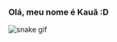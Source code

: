### Olá, meu nome é Kauã :D

<!--
**Kaua6253/kaua6253** is a ✨ _special_ ✨ repository because its `README.md` (this file) appears on your GitHub profile.

Here are some ideas to get you started:

- 🔭 Eu atualmente estou trabalhando como freelancer.
- 🌱 Estou aprofundando meus conhecimentos em NextJS
-->

![snake gif](https://github.com/kauamalves/kauamalves/blob/output/github-contribution-grid-snake.svg)
